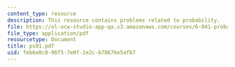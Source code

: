 ```yaml
---
content_type: resource
description: This resource contains problems related to probability.
file: https://ol-ocw-studio-app-qa.s3.amazonaws.com/courses/6-041-probabilistic-systems-analysis-and-applied-probability-spring-2006/feb6e0c896f57e0f2e2cb78676e5afb7_ps01.pdf
file_type: application/pdf
resourcetype: Document
title: ps01.pdf
uid: feb6e0c8-96f5-7e0f-2e2c-b78676e5afb7
---
```

